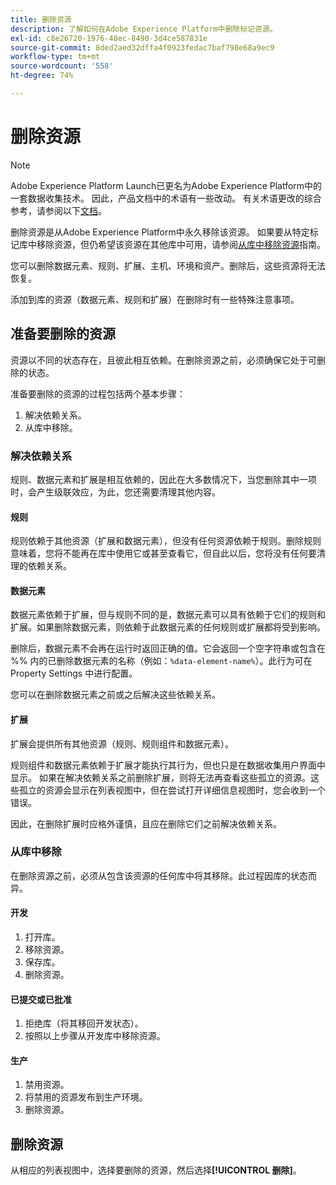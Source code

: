 ```yaml
---
title: 删除资源
description: 了解如何在Adobe Experience Platform中删除标记资源。
exl-id: c8e26720-1976-48ec-8490-3d4ce587831e
source-git-commit: 8ded2aed32dffa4f0923fedac7baf798e68a9ec9
workflow-type: tm+mt
source-wordcount: '558'
ht-degree: 74%

---
```


# 删除资源

>[!NOTE]
>
>Adobe Experience Platform Launch已更名为Adobe Experience Platform中的一套数据收集技术。 因此，产品文档中的术语有一些改动。 有关术语更改的综合参考，请参阅以下[文档](../../term-updates.md)。

删除资源是从Adobe Experience Platform中永久移除该资源。 如果要从特定标记库中移除资源，但仍希望该资源在其他库中可用，请参阅[从库中移除资源](remove-resources-from-library.md)指南。

您可以删除数据元素、规则、扩展、主机、环境和资产。删除后，这些资源将无法恢复。

添加到库的资源（数据元素、规则和扩展）在删除时有一些特殊注意事项。

## 准备要删除的资源

资源以不同的状态存在，且彼此相互依赖。在删除资源之前，必须确保它处于可删除的状态。

准备要删除的资源的过程包括两个基本步骤：

1. 解决依赖关系。
1. 从库中移除。

### 解决依赖关系

规则、数据元素和扩展是相互依赖的，因此在大多数情况下，当您删除其中一项时，会产生级联效应，为此，您还需要清理其他内容。

#### 规则

规则依赖于其他资源（扩展和数据元素），但没有任何资源依赖于规则。删除规则意味着，您将不能再在库中使用它或甚至查看它，但自此以后，您将没有任何要清理的依赖关系。

#### 数据元素

数据元素依赖于扩展，但与规则不同的是，数据元素可以具有依赖于它们的规则和扩展。如果删除数据元素，则依赖于此数据元素的任何规则或扩展都将受到影响。

删除后，数据元素不会再在运行时返回正确的值。它会返回一个空字符串或包含在 %% 内的已删除数据元素的名称（例如：`%data-element-name%`）。此行为可在 Property Settings 中进行配置。

您可以在删除数据元素之前或之后解决这些依赖关系。

#### 扩展

扩展会提供所有其他资源（规则、规则组件和数据元素）。

规则组件和数据元素依赖于扩展才能执行其行为，但也只是在数据收集用户界面中显示。 如果在解决依赖关系之前删除扩展，则将无法再查看这些孤立的资源。这些孤立的资源会显示在列表视图中，但在尝试打开详细信息视图时，您会收到一个错误。

因此，在删除扩展时应格外谨慎，且应在删除它们之前解决依赖关系。

### 从库中移除

在删除资源之前，必须从包含该资源的任何库中将其移除。此过程因库的状态而异。

#### 开发

1. 打开库。
1. 移除资源。
1. 保存库。
1. 删除资源。

#### 已提交或已批准

1. 拒绝库（将其移回开发状态）。
1. 按照以上步骤从开发库中移除资源。

#### 生产

1. 禁用资源。
1. 将禁用的资源发布到生产环境。
1. 删除资源。

## 删除资源

从相应的列表视图中，选择要删除的资源，然后选择&#x200B;**[!UICONTROL 删除]**。
